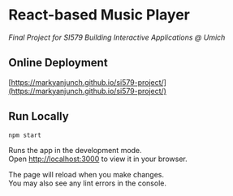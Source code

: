 # React-based Music Player
*Final Project for SI579 Building Interactive Applications @ Umich*

## Online Deployment
[https://markyanjunch.github.io/si579-project/](https://markyanjunch.github.io/si579-project/)

## Run Locally
`npm start`

Runs the app in the development mode.\
Open [http://localhost:3000](http://localhost:3000) to view it in your browser.  

The page will reload when you make changes.\
You may also see any lint errors in the console.